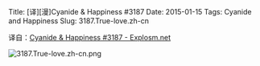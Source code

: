Title: [译][漫]Cyanide & Happiness #3187
Date: 2015-01-15
Tags: Cyanide and Happiness
Slug: 3187.True-love.zh-cn

译自：[Cyanide & Happiness #3187 - Explosm.net](http://explosm.net/comics/3187/)


![3187.True-love.zh-cn.png](/static/images/comics/3187.True-love.zh-cn.png)